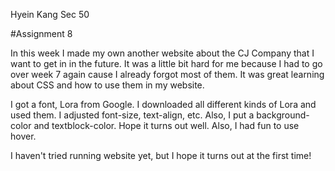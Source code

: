 Hyein Kang Sec 50

#Assignment 8

In this week I made my own another website about the CJ Company that I want to get in in the future. It was a little bit hard for me because I had to go over week 7 again cause I already forgot most of them. It was great learning about CSS and how to use them in my website.

I got a font, Lora from Google. I downloaded all different kinds of Lora and used them. I adjusted font-size, text-align, etc. Also, I put a background-color and textblock-color. Hope it turns out well. Also, I had fun to use hover.

I haven't tried running website yet, but I hope it turns out at the first time! 
